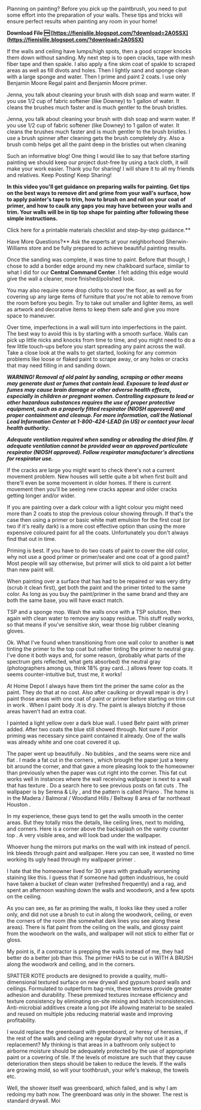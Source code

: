 
 
Planning on painting? Before you pick up the paintbrush, you need to put some effort into the preparation of your walls. These tips and tricks will ensure perfect results when painting any room in your home!
 
**Download File 🆓 [https://fienislile.blogspot.com/?download=2A0SSX](https://fienislile.blogspot.com/?download=2A0SSX)**


 
If the walls and ceiling have lumps/high spots, then a good scraper knocks them down without sanding. My next step is to open cracks, tape with mesh fiber tape and then spakle. I also apply a fine skim coat of spakle to scraped areas as well as fill divots and holes. Then I lightly sand and sponge clean with a large sponge and water. Then I prime and paint 2 coats. I use only Benjamin Moore Regal paint and Benjamin Moore primer.
 
Jenna, you talk about cleaning your brush with dish soap and warm water. If you use 1/2 cup of fabric softener (like Downey) to 1 gallon of water. It cleans the brushes much faster and is much gentler to the brush bristles.
 
Jenna, you talk about cleaning your brush with dish soap and warm water. If you use 1/2 cup of fabric softener (like Downey) to 1 gallon of water. It cleans the brushes much faster and is much gentler to the brush bristles. I use a brush spinner after cleaning gets the brush completely dry. Also a brush comb helps get all the paint deep in the bristles out when cleaning
 
Such an informative blog! One thing I would like to say that before starting painting we should keep our project dust-free by using a tack cloth, it will make your work easier. Thank you for sharing! I will share it to all my friends and relatives. Keep Posting! Keep Sharing!
 
**In this video you'll get guidance on preparing walls for painting. Get tips on the best ways to remove dirt and grime from your wall's surface, how to apply painter's tape to trim, how to brush on and roll on your coat of primer, and how to caulk any gaps you may have between your walls and trim. Your walls will be in tip top shape for painting after following these simple instructions.**


Click here for a printable materials checklist and step-by-step guidance.**
 

 Have More Questions?** Ask the experts at your neighborhood Sherwin-Williams store and be fully prepared to achieve beautiful painting results.
 
Once the sanding was complete, it was time to paint. Before that though, I chose to add a border edge around my new chalkboard surface, similar to what I did for our **Central Command Center**. I felt adding this edge would give the wall a cleaner, more finished/polished look.
 
You may also require some drop cloths to cover the floor, as well as for covering up any large items of furniture that you're not able to remove from the room before you begin. Try to take out smaller and lighter items, as well as artwork and decorative items to keep them safe and give you more space to maneuver.
 
Over time, imperfections in a wall will turn into imperfections in the paint. The best way to avoid this is by starting with a smooth surface. Walls can pick up little nicks and knocks from time to time, and you might need to do a few little touch-ups before you start spreading any paint across the wall. Take a close look at the walls to get started, looking for any common problems like loose or flaked paint to scrape away, or any holes or cracks that may need filling in and sanding down.
 
***WARNING! Removal of old paint by sanding, scraping or other means may generate dust or fumes that contain lead. Exposure to lead dust or fumes may cause brain damage or other adverse health effects, especially in children or pregnant women. Controlling exposure to lead or other hazardous substances requires the use of proper protective equipment, such as a properly fitted respirator (NIOSH approved) and proper containment and cleanup. For more information, call the National Lead Information Center at 1-800-424-LEAD (in US) or contact your local health authority.***
 
***Adequate ventilation required when sanding or abrading the dried film. If adequate ventilation cannot be provided wear an approved particulate respirator (NIOSH approved). Follow respirator manufacturer's directions for respirator use.***
 
If the cracks are large you might want to check there's not a current movement problem. New houses will settle quite a bit when first built and there'll even be some movement in older homes. If there is current movement then you'll be seeing new cracks appear and older cracks getting longer and/or wider.
 
If you are painting over a dark colour with a light colour you might need more than 2 coats to stop the previous colour showing through. If that's the case then using a primer or basic white matt emulsion for the first coat (or two if it's really dark) is a more cost effective option than using the more expensive coloured paint for all the coats. Unfortunately you don't always find that out in time.
 
Priming is best. If you have to do two coats of paint to cover the old color, why not use a good primer or primer/sealer and one coat of a good paint? Most people will say otherwise, but primer will stick to old paint a lot better than new paint will.
 
When painting over a surface that has had to be repaired or was very dirty (scrub it clean first), get both the paint and the primer tinted to the same color. As long as you buy the paint/primer in the same brand and they are both the same base, you will have exact match.
 
TSP and a sponge mop. Wash the walls once with a TSP solution, then again with clean water to remove any soapy residue. This stuff really works, so that means if you've sensitive skin, wear those big rubber cleaning gloves.
 
Ok. What I've found when transitioning from one wall color to another is **not** tinting the primer to the top coat but rather tinting the primer to neutral gray. I've done it both ways and, for some reason, (probably what parts of the spectrum gets reflected, what gets absorbed) the neutral gray (photographers among us, think 18% gray card...) allows fewer top coats. It seems counter-intuitive but, trust me, it works!
 
At Home Depot I always have them tint the primer the same color as the paint. They do that at no cost. Also after caulking or drywall repair is dry I paint those areas with one coat of paint or primer before starting on trim cut in work . When I paint body .It is dry. The paint is always blotchy if those areas haven't had an extra coat.
 
I painted a light yellow over a dark blue wall. I used Behr paint with primer added. After two coats the blue still showed through. Not sure if prior priming was necessary since paint contained it already. One of the walls was already white and one coat covered it up.
 
The paper went up beautifully . No bubbles , and the seams were nice and flat . I made a fat cut in the corners , which brought the paper just a teeny bit around the corner, and that gave a more pleasing look to the homeowner than previously when the paper was cut right into the corner. This fat cut works well in instances where the wall receiving wallpaper is next to a wall that has texture . Do a search here to see previous posts on fat cuts . 
The wallpaper is by Serena & Lily , and the pattern is called Priano . 
The home is in the Madera / Balmoral / Woodland Hills / Beltway 8 area of far northeast Houston .
 
In my experience, these guys tend to get the walls smooth in the center areas. But they totally miss the details, like ceiling lines, next to molding, and corners.
Here is a corner above the backsplash on the vanity counter top . A very visible area, and will look bad under the wallpaper.
 
Whoever hung the mirrors put marks on the wall with ink instead of pencil. Ink bleeds through paint and wallpaper. Here you can see, it wasted no time working its ugly head through my wallpaper primer .
 
I hate that the homeowner lived for 30 years with gradually worsening staining like this. I guess that if someone had gotten industrious, he could have taken a bucket of clean water (refreshed frequently) and a rag, and spent an afternoon washing down the walls and woodwork, and a few spots on the ceiling.
 
As you can see, as far as priming the walls, it looks like they used a roller only, and did not use a brush to cut in along the woodwork, ceiling, or even the corners of the room (the somewhat dark lines you see along these areas). There is flat paint from the ceiling on the walls, and glossy paint from the woodwork on the walls, and wallpaper will not stick to either flat or gloss.
 
My point is, if a contractor is prepping the walls instead of me, they had better do a better job than this. The primer HAS to be cut in WITH A BRUSH along the woodwork and ceiling, and in the corners.
 
SPATTER KOTE products are designed to provide a quality, multi-dimensional textured surface on new drywall and gypsum board walls and ceilings. Formulated to outperform bag-mix, these textures provide greater adhesion and durability. These premixed textures increase efficiency and texture consistency by eliminating on-site mixing and batch inconsistencies. Anti-microbial additives create a long pot life allowing material to be sealed and reused on multiple jobs reducing material waste and improving profitability.
 
I would replace the greenboard with greenboard, or heresy of heresies, if the rest of the walls and ceiling are regular drywall why not use it as a replacement? My thinking is that areas in a bathroom only subject to airborne moisture should be adequately protected by the use of appropriate paint or a covering of tile. If the levels of moisture are such that they cause deterioration then steps should be taken to reduce the levels. If the walls are growing mold, so will your toothbrush, your wife's makeup, the towels etc.
 
Well, the shower itself was greenboard, which failed, and is why I am redoing my bath now. The greenboard was only in the shower. The rest is standard drywall. Moi